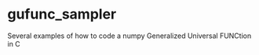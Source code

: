 gufunc_sampler
==============

Several examples of how to code a numpy Generalized Universal FUNCtion in C
